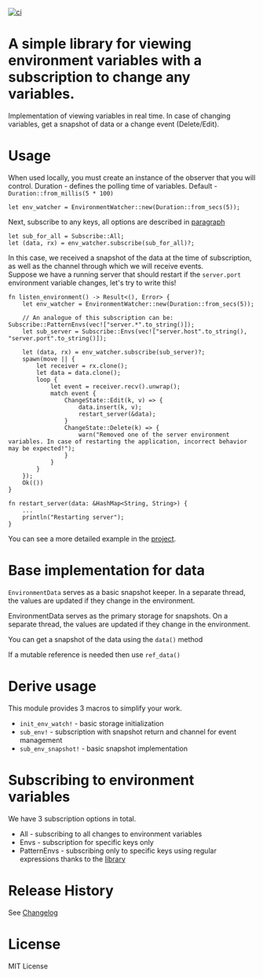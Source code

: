 [![ci](https://github.com/SinmoWay/env-watcher/actions/workflows/ci.yml/badge.svg?branch=main)](https://github.com/SinmoWay/env-watcher/actions/workflows/ci.yml)

# A simple library for viewing environment variables with a subscription to change any variables.
Implementation of viewing variables in real time. In case of changing variables, get a snapshot of data or a change event (Delete/Edit).

# Usage

When used locally, you must create an instance of the observer that you will control. Duration - defines the polling time of variables. Default - `Duration::from_millis(5 * 100)`
```
let env_watcher = EnvironmentWatcher::new(Duration::from_secs(5));
```
Next, subscribe to any keys, all options are described in [paragraph](#Subscribing-to-environment-variables)

```
let sub_for_all = Subscribe::All;
let (data, rx) = env_watcher.subscribe(sub_for_all)?;
```
In this case, we received a snapshot of the data at the time of subscription, as well as the channel through which we will receive events.  
Suppose we have a running server that should restart if the `server.port` environment variable changes, let's try to write this!
```
fn listen_environment() -> Result<(), Error> {
    let env_watcher = EnvironmentWatcher::new(Duration::from_secs(5));
    
    // An analogue of this subscription can be: Subscribe::PatternEnvs(vec!["server.*".to_string()]); 
    let sub_server = Subscribe::Envs(vec!["server.host".to_string(), "server.port".to_string()]); 
    
    let (data, rx) = env_watcher.subscribe(sub_server)?;
    spawn(move || {
        let receiver = rx.clone();
        let data = data.clone();
        loop {
            let event = receiver.recv().unwrap();
            match event {
                ChangeState::Edit(k, v) => {
                    data.insert(k, v);
                    restart_server(&data);
                }
                ChangeState::Delete(k) => {
                    warn("Removed one of the server environment variables. In case of restarting the application, incorrect behavior may be expected!");
                }
            }
        }
    });
    Ok(())
}

fn restart_server(data: &HashMap<String, String>) {
    ...
    println("Restarting server");
}
```
You can see a more detailed example in the [project](examples/change_handler.rs).

# Base implementation for data

`EnvironmentData` serves as a basic snapshot keeper. In a separate thread, the values are updated if they change in the environment.

EnvironmentData serves as the primary storage for snapshots. On a separate thread, the values are updated if they change in the environment.

You can get a snapshot of the data using the `data()` method  

If a mutable reference is needed then use `ref_data()`  

# Derive usage
This module provides 3 macros to simplify your work.  
* `init_env_watch!` - basic storage initialization
* `sub_env!` - subscription with snapshot return and channel for event management
* `sub_env_snapshot!` - basic snapshot implementation

# Subscribing to environment variables

We have 3 subscription options in total.  
* All - subscribing to all changes to environment variables
* Envs - subscription for specific keys only
* PatternEnvs - subscribing only to specific keys using regular expressions thanks to the [library](https://docs.rs/regex/1.5.4/regex/)

# Release History

See [Changelog](CHANGELOG.md)

# License

MIT License